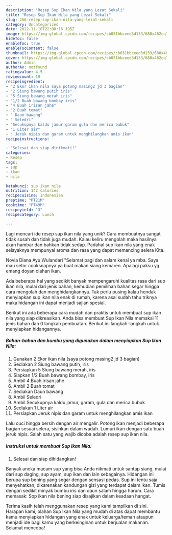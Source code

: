 ```yaml
---
description: "Resep Sup Ikan Nila yang Lezat Sekali"
title: "Resep Sup Ikan Nila yang Lezat Sekali"
slug: 266-resep-sup-ikan-nila-yang-lezat-sekali
category: Uncategorized
date: 2022-11-18T22:00:16.195Z
image: https://img-global.cpcdn.com/recipes/cb031bbceed3d133/680x482cq70/sup-ikan-nila-foto-resep-utama.jpg
hideToc: false
enableToc: true
enableTocContent: false
thumbnail: https://img-global.cpcdn.com/recipes/cb031bbceed3d133/680x482cq70/sup-ikan-nila-foto-resep-utama.jpg
cover: https://img-global.cpcdn.com/recipes/cb031bbceed3d133/680x482cq70/sup-ikan-nila-foto-resep-utama.jpg
author: Admin
authorAv: notfound
ratingvalue: 4.5
reviewcount: 19
recipeingredient:
- "2 Ekor ikan nila saya potong masing2 jd 3 bagian"
- "2 Siung bawang putih iris"
- "5 Siung bawang merah iris"
- "1/2 Buah bawang bombay iris"
- "4 Buah irisan jahe"
- "2 Buah tomat"
- " Daun bawang"
- " Seledri"
- "Secukupnya kaldu jamur garam gula dan merica bubuk"
- "1 Liter air"
- " Jeruk nipis dan garam untuk menghilangkan amis ikan"
recipeinstructions:

- "Selesai dan siap dinikmati!"
categories:
- Resep
tags:
- sup
- ikan
- nila

katakunci: sup ikan nila 
nutrition: 142 calories
recipecuisine: Indonesian
preptime: "PT21M"
cooktime: "PT49M"
recipeyield: "3"
recipecategory: Lunch

---
```





Lagi mencari ide resep sup ikan nila yang unik? Cara membuatnya sangat tidak susah dan tidak juga mudah. Kalau keliru mengolah maka hasilnya akan hambar dan bahkan tidak sedap. Padahal sup ikan nila yang enak selayaknya mempunyai aroma dan rasa yang dapat memancing selera Kita.





Novia Diana Ayu Wulandari &#34;Selamat pagi dan salam kenal ya mba. Saya mau setor cooksnapnya ya buat makan siang kemaren. Apalagi paksu yg emang doyan olahan ikan.

Ada beberapa hal yang sedikit banyak mempengaruhi kualitas rasa dari sup ikan nila, mulai dari jenis bahan, kemudian pemilihan bahan segar hingga cara mengolah dan menghidangkannya. Tak perlu pusing kalau hendak menyiapkan sup ikan nila enak di rumah, karena asal sudah tahu triknya maka hidangan ini dapat menjadi sajian spesial.






Berikut ini ada beberapa cara mudah dan praktis untuk membuat sup ikan nila yang siap dikreasikan. Anda bisa membuat Sup Ikan Nila memakai 11 jenis bahan dan 0 langkah pembuatan. Berikut ini langkah-langkah untuk menyiapkan hidangannya.

<!--inarticleads1-->

##### Bahan-bahan dan bumbu yang digunakan dalam menyiapkan Sup Ikan Nila:

1. Gunakan 2 Ekor ikan nila (saya potong masing2 jd 3 bagian)
1. Sediakan 2 Siung bawang putih, iris
1. Persiapkan 5 Siung bawang merah, iris
1. Siapkan 1/2 Buah bawang bombay, iris
1. Ambil 4 Buah irisan jahe
1. Ambil 2 Buah tomat
1. Sediakan  Daun bawang
1. Ambil  Seledri
1. Ambil Secukupnya kaldu jamur, garam, gula dan merica bubuk
1. Sediakan 1 Liter air
1. Persiapkan  Jeruk nipis dan garam untuk menghilangkan amis ikan


Lalu cuci hingga bersih dengan air mengalir. Potong ikan menjadi beberapa bagian sesuai selera, sisihkan dalam wadah. Lumuri ikan dengan satu buah jeruk nipis. Salah satu yang wajib dicoba adalah resep sup ikan nila. 

<!--inarticleads2-->

##### Instruksi untuk membuat Sup Ikan Nila:


1. Selesai dan siap dihidangkan!

Banyak aneka macam sup yang bisa Anda nikmati untuk santap siang, mulai dari sup daging, sup ayam, sup ikan dan lain sebagainya. Hidangan ini berupa sup bening yang segar dengan sensasi pedas. Sup ini tentu saja menyehatkan, dikarenakan kandungan gizi yang terdapat dalam ikan. Tumis dengan sedikit minyak bumbu iris dan daun salam hingga harum. Cara memasak: Sop ikan nila bening siap disajikan dalam keadaan hangat. 

Terima kasih telah menggunakan resep yang kami tampilkan di sini. Harapan kami, olahan Sup Ikan Nila yang mudah di atas dapat membantu kamu menyiapkan hidangan yang enak untuk keluarga/teman ataupun menjadi ide bagi kamu yang berkeinginan untuk berjualan makanan. Selamat mencoba!
